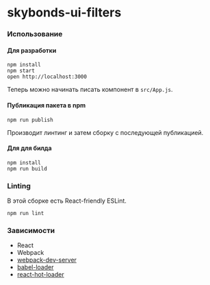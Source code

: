 skybonds-ui-filters
===================

### Использование

#### Для разработки
```
npm install
npm start
open http://localhost:3000
```
Теперь можно начинать писать компонент в `src/App.js`.


#### Публикация пакета в npm
```
npm run publish
```
Производит линтинг и затем сборку с последующей публикацией. 

#### Для для билда
```
npm install
npm run build
```

### Linting

В этой сборке есть React-friendly ESLint.

```
npm run lint
```


### Зависимости

* React
* Webpack
* [webpack-dev-server](https://github.com/webpack/webpack-dev-server)
* [babel-loader](https://github.com/babel/babel-loader)
* [react-hot-loader](https://github.com/gaearon/react-hot-loader)
